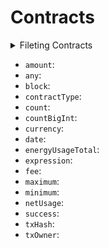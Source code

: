 
# Contracts

<details>
<summary>Fileting Contracts</summary>

- `any`:
- `contracType`:
- `currency`:
- `date`:
- `height`:
- `options`:
- `success`:
- `time`:
- `txHash`:
- `txOwner`:

</details>

- `amount`:
- `any`:
- `block`:
- `contractType`:
- `count`:
- `countBigInt`:
- `currency`:
- `date`:
- `energyUsageTotal`:
- `expression`:
- `fee`:
- `maximum`:
- `minimum`:
- `netUsage`:
- `success`:
- `txHash`:
- `txOwner`: